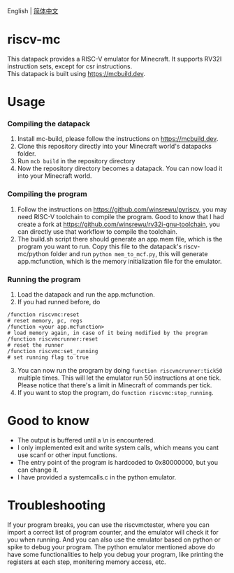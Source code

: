 English | [简体中文](README_zh_CN.md)  

# riscv-mc
This datapack provides a RISC-V emulator for Minecraft.
It supports RV32I instruction sets, except for csr instructions.  
This datapack is built using https://mcbuild.dev.

# Usage
### Compiling the datapack
1. Install mc-build, please follow the instructions on https://mcbuild.dev.
2. Clone this repository directly into your Minecraft world's datapacks folder.
3. Run ```mcb build``` in the repository directory
4. Now the repository directory becomes a datapack. You can now load it into your Minecraft world.

### Compiling the program
1. Follow the instructions on https://github.com/winsrewu/pyriscv, you may need RISC-V toolchain to compile the program. Good to know that I had create a fork at https://github.com/winsrewu/rv32i-gnu-toolchain, you can directly use that workflow to compile the toolchain.
2. The build.sh script there should generate an app.mem file, which is the program you want to run. Copy this file to the datapack's riscv-mc/python folder and run ```python mem_to_mcf.py```, this will generate app.mcfunction, which is the memory initialization file for the emulator.


### Running the program
1. Load the datapack and run the app.mcfunction.
2. If you had runned before, do
```
/function riscvmc:reset
# reset memory, pc, regs
/function <your app.mcfunction>
# load memory again, in case of it being modified by the program
/function riscvmcrunner:reset
# reset the runner
/function riscvmc:set_running
# set running flag to true
```
3. You can now run the program by doing ```function riscvmcrunner:tick50``` multiple times.
This will let the emulator run 50 instructions at one tick. Please notice that there's a limit in Minecraft of commands per tick.
4. If you want to stop the program, do ```function riscvmc:stop_running```.


# Good to know
- The output is buffered until a \n is encountered.
- I only implemented exit and write system calls, which means you cant use scanf or other input functions.
- The entry point of the program is hardcoded to 0x80000000, but you can change it.
- I have provided a systemcalls.c in the python emulator.

# Troubleshooting
If your program breaks, you can use the riscvmctester, where you can import a correct list of program counter, and the emulator will check it for you when running. And you can also use the emulator based on python or spike to debug your program. The python emulator mentioned above do have some functionalities to help you debug your program, like printing the registers at each step, monitering memory access, etc.